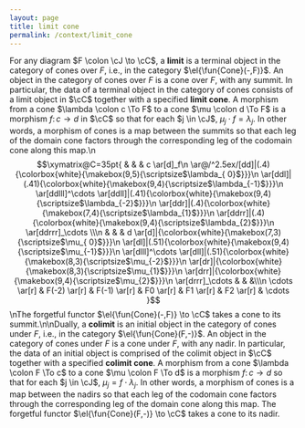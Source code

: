 ```yaml
---
layout: page
title: limit cone
permalink: /context/limit_cone
---
```

For any diagram $F \colon \cJ \to \cC$, a **limit** is a terminal object in the category of cones over $F$, i.e., in the category $\el{\fun{Cone}(-,F)}$.  An object in the category of cones over $F$ is a cone over $F$, with any summit. In particular, the data of a terminal object in the category of cones consists of a limit object in $\cC$ together with a specified  **limit cone**.  A morphism from a cone $\lambda \colon c \To F$ to a cone $\mu \colon d \To F$ is a morphism $f \colon c \to d$ in $\cC$ so that for each $j \in \cJ$, $\mu_j \cdot f = \lambda_j$. In other words, a morphism of cones is a map between the summits so that each leg of the domain cone factors  through the corresponding leg of the codomain cone along this map.\n$$\xymatrix@C=35pt{ & & & c \ar[d]_f\n \ar@/^2.5ex/[dd]|(.4){\colorbox{white}{\makebox(9,5){\scriptsize$\lambda_{ 0}$}}}\n   \ar[ddl]|(.41){\colorbox{white}{\makebox(9,4){\scriptsize$\lambda_{-1}$}}}\n    \ar[ddlll]^\cdots \ar[ddll]|(.41){\colorbox{white}{\makebox(9,4){\scriptsize$\lambda_{-2}$}}}\n     \ar[ddr]|(.4){\colorbox{white}{\makebox(7,4){\scriptsize$\lambda_{1}$}}}\n      \ar[ddrr]|(.4){\colorbox{white}{\makebox(9,4){\scriptsize$\lambda_{2}$}}}\n        \ar[ddrrr]_\cdots \\\n        & & & d \ar[d]|{\colorbox{white}{\makebox(7,3){\scriptsize$\mu_{ 0}$}}}\n         \ar[dl]|(.51){\colorbox{white}{\makebox(9,4){\scriptsize$\mu_{-1}$}}}\n          \ar[dlll]^\cdots \ar[dll]|(.51){\colorbox{white}{\makebox(8,3){\scriptsize$\mu_{-2}$}}}\n           \ar[dr]|{\colorbox{white}{\makebox(8,3){\scriptsize$\mu_{1}$}}}\n            \ar[drr]|{\colorbox{white}{\makebox(9,4){\scriptsize$\mu_{2}$}}}\n              \ar[drrr]_\cdots  & & &\\\n         \cdots \ar[r] & F(-2) \ar[r] & F(-1) \ar[r] & F0 \ar[r] & F1 \ar[r] & F2 \ar[r] & \cdots }$$\nThe forgetful functor $\el{\fun{Cone}(-,F)} \to \cC$ takes a cone to its summit.\n\nDually, a **colimit** is an initial object in the category of cones under $F$, i.e., in the category $\el{\fun{Cone}(F,-)}$. An object in the category of cones under $F$ is a cone under $F$, with any nadir. In particular, the data of an initial object is comprised of the colimit object in $\cC$ together with a specified  **colimit cone**. A morphism from a cone $\lambda \colon F \To c$ to a cone $\mu \colon F \To d$ is a morphism $f \colon c \to d$ so that for each $j \in \cJ$, $\mu_j = f \cdot \lambda_j$. In other words, a morphism of cones is a map between the nadirs so that each leg of the codomain cone factors through the corresponding leg of the domain cone along this map. The forgetful functor $\el{\fun{Cone}(F,-)} \to \cC$ takes a cone to its nadir.
